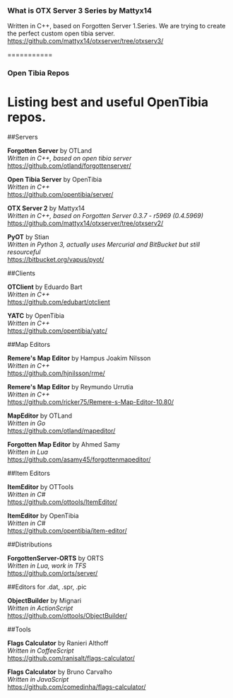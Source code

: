 ### What is OTX Server 3 Series by Mattyx14
Written in C++, based on Forgotten Server 1.Series.
We are trying to create the perfect custom open tibia server.
https://github.com/mattyx14/otxserver/tree/otxserv3/

===========

### Open Tibia Repos
Listing best and useful OpenTibia repos.
===========

##Servers

**Forgotten Server** by OTLand <br />
*Written in C++, based on open tibia server* <br />
https://github.com/otland/forgottenserver/

**Open Tibia Server** by OpenTibia <br />
*Written in C++* <br />
https://github.com/opentibia/server/

**OTX Server 2** by Mattyx14 <br />
*Written in C++, based on Forgotten Server 0.3.7 - r5969 (0.4.5969)* <br />
https://github.com/mattyx14/otxserver/tree/otxserv2/

**PyOT** by Stian <br />
*Written in Python 3, actually uses Mercurial and BitBucket but still resourceful* <br />
https://bitbucket.org/vapus/pyot/ <br />


##Clients

**OTClient** by Eduardo Bart <br />
*Written in C++* <br />
https://github.com/edubart/otclient

**YATC** by OpenTibia <br />
*Written in C++* <br />
https://github.com/opentibia/yatc/

##Map Editors

**Remere's Map Editor** by Hampus Joakim Nilsson <br />
*Written in C++* <br />
https://github.com/hjnilsson/rme/

**Remere's Map Editor** by Reymundo Urrutia <br />
*Written in C++* <br />
https://github.com/ricker75/Remere-s-Map-Editor-10.80/

**MapEditor** by OTLand <br />
*Written in Go* <br />
https://github.com/otland/mapeditor/

**Forgotten Map Editor** by Ahmed Samy <br />
*Written in Lua* <br />
https://github.com/asamy45/forgottenmapeditor/

##Item Editors

**ItemEditor** by OTTools <br />
*Written in C#* <br />
https://github.com/ottools/ItemEditor/

**ItemEditor** by OpenTibia <br />
*Written in C#* <br />
https://github.com/opentibia/item-editor/

##Distributions

**ForgottenServer-ORTS** by ORTS <br />
*Written in Lua, work in TFS* <br />
https://github.com/orts/server/

##Editors for .dat, .spr, .pic

**ObjectBuilder** by Mignari <br />
*Written in ActionScript* <br />
https://github.com/ottools/ObjectBuilder/

##Tools

**Flags Calculator** by Ranieri Althoff <br />
*Written in CoffeeScript* <br />
https://github.com/ranisalt/flags-calculator/

**Flags Calculator** by Bruno Carvalho <br />
*Written in JavaScript* <br />
https://github.com/comedinha/flags-calculator/